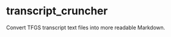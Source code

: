 transcript_cruncher
===================

Convert TFGS transcript text files into more readable Markdown.
